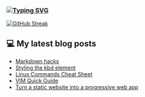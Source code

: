 ### [![Typing SVG](https://readme-typing-svg.herokuapp.com/?lines=Hello+World.+👋)](https://git.io/typing-svg)

[![GitHub Streak](https://github-readme-streak-stats.herokuapp.com/?user=fullmetalbrackets&background=08083a&dates=b3e4ff&currStreakNum=fe10bf&sideNums=f986de&stroke=fe10bf&ring=ff8f1f&sideLabels=ff8f1f&fire=fcf645&currStreakLabel=fcf645&hide_border=true)](https://git.io/streak-stats)

## 💻 My latest blog posts
<!-- BLOG-POST-LIST:START -->
- [Markdown hacks](https://arieldiaz.codes/blog/markdown-hacks/)
- [Styling the kbd element](https://arieldiaz.codes/blog/styling-the-kbd-element/)
- [Linux Commands Cheat Sheet](https://arieldiaz.codes/blog/basic-linux-commands/)
- [VIM Quick Guide](https://arieldiaz.codes/blog/vim-quick-guide/)
- [Turn a static website into a progressive web app](https://arieldiaz.codes/blog/turn-a-static-website-into-a-progressive-web-app/)
<!-- BLOG-POST-LIST:END -->
